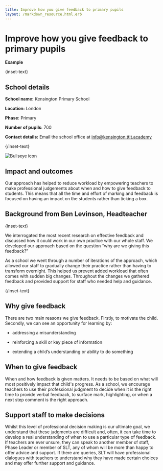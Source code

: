 ```yaml
---
title: Improve how you give feedback to primary pupils
layout: /markdown_resource.html.erb
---
```


# Improve how you give feedback to primary pupils

<strong class="govuk-tag">Example</strong>

{inset-text}

## School details

**School name:** Kensington Primary School

**Location:** London

**Phase:** Primary

**Number of pupils:** 700

**Contact details:** Email the school office at <info@kensington.ttlt.academy> 

{/inset-text}

<div class="govuk-grid-row dfe-width-container">
  <div class="govuk-grid-column-full">
    <div class="info-box">
      <div class="info-box__corner">
        <img src="/assets/images/bullseye.svg" alt="Bullseye icon">
      </div>
      <h2 class="govuk-heading-m">
        Impact and outcomes
      </h2>
      <p>
        Our approach has helped to reduce workload by empowering teachers to make professional judgements about when and how to give feedback to students. This means that all the time and effort of marking and feedback is focused on having an impact on the students rather than ticking a box. 
      </p>
    </div>
  </div>
</div>

## Background from Ben Levinson, Headteacher

{inset-text}

We interrogated the most recent research on effective feedback and discussed how it could work in our own practice with our whole staff. We developed our approach based on the question “why are we giving this feedback?”  

As a school we went through a number of iterations of the approach, which allowed our staff to gradually change their practice rather than having to transform overnight. This helped us prevent added workload that often comes with sudden big changes. Throughout the changes we gathered feedback and provided support for staff who needed help and guidance. 

{/inset-text}

## Why give feedback 

There are two main reasons we give feedback. Firstly, to motivate the child. Secondly, we can see an opportunity for learning by: 

* addressing a misunderstanding 

* reinforcing a skill or key piece of information 

* extending a child’s understanding or ability to do something 

## When to give feedback 

When and how feedback is given matters. It needs to be based on what will most positively impact that child's progress. As a school, we encourage teachers to use their professional judgment to decide when it is the right time to provide verbal feedback, to surface mark, highlighting, or when a next step comment is the right approach. 

## Support staff to make decisions 

Whilst this level of professional decision making is our ultimate goal, we understand that these judgments are difficult and, often, it can take time to develop a real understanding of when to use a particular type of feedback. If teachers are ever unsure, they can speak to another member of staff, Phase Leader or member of SLT, any of whom will be more than happy to offer advice and support. If there are queries, SLT will have professional dialogues with teachers to understand why they have made certain choices and may offer further support and guidance. 